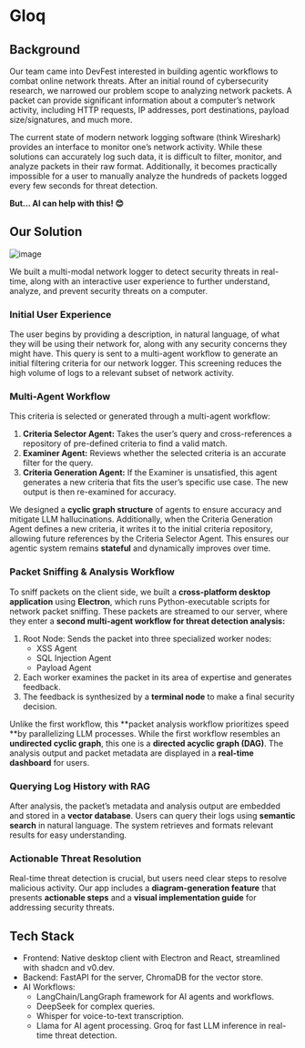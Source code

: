 # Gloq

## Background

Our team came into DevFest interested in building agentic workflows to combat online network threats. After an initial round of cybersecurity research, we narrowed our problem scope to analyzing network packets. A packet can provide significant information about a computer’s network activity, including HTTP requests, IP addresses, port destinations, payload size/signatures, and much more.

The current state of modern network logging software (think Wireshark) provides an interface to monitor one’s network activity. While these solutions can accurately log such data, it is difficult to filter, monitor, and analyze packets in their raw format. Additionally, it becomes practically impossible for a user to manually analyze the hundreds of packets logged every few seconds for threat detection.

**But… AI can help with this! 😊**
## Our Solution
![image](https://github.com/user-attachments/assets/a154d945-4359-40ea-80ff-158239b8e183)

We built a multi-modal network logger to detect security threats in real-time, along with an interactive user experience to further understand, analyze, and prevent security threats on a computer.
### Initial User Experience

The user begins by providing a description, in natural language, of what they will be using their network for, along with any security concerns they might have. This query is sent to a multi-agent workflow to generate an initial filtering criteria for our network logger. This screening reduces the high volume of logs to a relevant subset of network activity.
### Multi-Agent Workflow

This criteria is selected or generated through a multi-agent workflow:

1. **Criteria Selector Agent:** Takes the user’s query and cross-references a repository of pre-defined criteria to find a valid match.
2. **Examiner Agent:** Reviews whether the selected criteria is an accurate filter for the query.
3. **Criteria Generation Agent:** If the Examiner is unsatisfied, this agent generates a new criteria that fits the user’s specific use case. The new output is then re-examined for accuracy.

We designed a **cyclic graph structure** of agents to ensure accuracy and mitigate LLM hallucinations. Additionally, when the Criteria Generation Agent defines a new criteria, it writes it to the initial criteria repository, allowing future references by the Criteria Selector Agent. This ensures our agentic system remains **stateful** and dynamically improves over time.
### Packet Sniffing & Analysis Workflow

To sniff packets on the client side, we built a **cross-platform desktop application** using **Electron**, which runs Python-executable scripts for network packet sniffing. These packets are streamed to our server, where they enter a **second multi-agent workflow for threat detection analysis:**

1. Root Node: Sends the packet into three specialized worker nodes:
   - XSS Agent
   - SQL Injection Agent
   - Payload Agent
2. Each worker examines the packet in its area of expertise and generates feedback.
3. The feedback is synthesized by a **terminal node** to make a final security decision.

Unlike the first workflow, this **packet analysis workflow prioritizes speed **by parallelizing LLM processes. While the first workflow resembles an **undirected cyclic graph**, this one is a **directed acyclic graph (DAG)**. The analysis output and packet metadata are displayed in a **real-time dashboard** for users.
### Querying Log History with RAG

After analysis, the packet’s metadata and analysis output are embedded and stored in a **vector database**. Users can query their logs using **semantic search** in natural language. The system retrieves and formats relevant results for easy understanding.
### Actionable Threat Resolution

Real-time threat detection is crucial, but users need clear steps to resolve malicious activity. Our app includes a **diagram-generation feature** that presents **actionable steps** and a **visual implementation guide** for addressing security threats.
## Tech Stack

- Frontend: Native desktop client with Electron and React, streamlined with shadcn and v0.dev.
- Backend: FastAPI for the server, ChromaDB for the vector store.
- AI Workflows:
    - LangChain/LangGraph framework for AI agents and workflows.
    - DeepSeek for complex queries.
    - Whisper for voice-to-text transcription.
    - Llama for AI agent processing.
        Groq for fast LLM inference in real-time threat detection.
